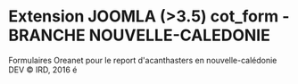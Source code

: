 # Extension JOOMLA (>3.5) cot_form - BRANCHE NOUVELLE-CALEDONIE
Formulaires Oreanet pour le report d'acanthasters en nouvelle-calédonie DEV
© IRD, 2016 é
